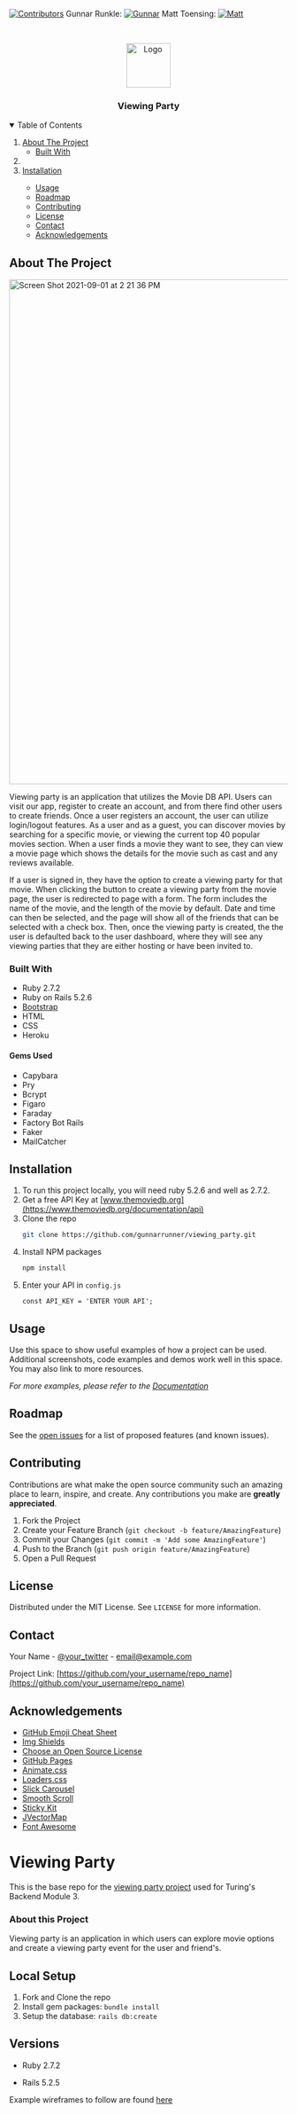 [![Contributors][contributors-shield]][contributors-url]
Gunnar Runkle: [![Gunnar][linkedin-shield]][linkedin-url]
Matt Toensing: [![Matt][linkedin-shield]][linkedin-url1]



<!-- PROJECT LOGO -->
<br />
<p align="center">
  <a href="https://github.com/othneildrew/Best-README-Template">
    <img src="https://user-images.githubusercontent.com/80132364/131535767-3e07fa12-1229-4c48-a37d-01c6cd329627.png" alt="Logo" width="80" height="80">
  </a>


  <h3 align="center">Viewing Party</h3>

<!-- TABLE OF CONTENTS -->
<details open="open">
  <summary>Table of Contents</summary>
  <ol>
    <li>
      <a href="#about-the-project">About The Project</a>
      <ul>
        <li><a href="#built-with">Built With</a></li>
      </ul>
    </li>
    <li>
      <li><a href="#installation">Installation</a></li>
      <ul>
    </li>
    <li><a href="#usage">Usage</a></li>
    <li><a href="#roadmap">Roadmap</a></li>
    <li><a href="#contributing">Contributing</a></li>
    <li><a href="#license">License</a></li>
    <li><a href="#contact">Contact</a></li>
    <li><a href="#acknowledgements">Acknowledgements</a></li>
  </ol>
</details>



<!-- ABOUT THE PROJECT -->
## About The Project

<img width="911" alt="Screen Shot 2021-09-01 at 2 21 36 PM" src="https://user-images.githubusercontent.com/80132364/131747248-db278a4c-0eba-4806-a3b9-c11bbcacccc1.png">


Viewing party is an application that utilizes the Movie DB API. Users can visit our app, register to create an account, and from there find other users to create friends. Once a user registers an account, the user can utilize login/logout features. As a user and as a guest, you can discover movies by searching for a specific movie, or viewing the current top 40 popular movies section. When a user finds a movie they want to see, they can view a movie page which shows the details for the movie such as cast and any reviews available. 

If a user is signed in, they have the option to create a viewing party for that movie. When clicking the button to create a viewing party from the movie page, the user is redirected to page with a form. The form includes the name of the movie, and the length of the movie by default. Date and time can then be selected, and the page will show all of the friends that can be selected with a check box. Then, once the viewing party is created, the the user is defaulted back to the user dashboard, where they will see any viewing parties that they are either hosting or have been invited to. 

### Built With

* Ruby 2.7.2
* Ruby on Rails 5.2.6
* [Bootstrap](https://getbootstrap.com)
* HTML
* CSS
* Heroku

#### Gems Used

* Capybara
* Pry
* Bcrypt
* Figaro
* Faraday
* Factory Bot Rails
* Faker
* MailCatcher


## Installation

1. To run this project locally, you will need ruby 5.2.6 and well as 2.7.2.
2. Get a free API Key at [www.themoviedb.org](https://www.themoviedb.org/documentation/api)
3. Clone the repo
   ```sh
   git clone https://github.com/gunnarrunner/viewing_party.git
   ```
4. Install NPM packages
   ```sh
   npm install
   ```
5. Enter your API in `config.js`
   ```JS
   const API_KEY = 'ENTER YOUR API';
   ```

## Usage

Use this space to show useful examples of how a project can be used. Additional screenshots, code examples and demos work well in this space. You may also link to more resources.

_For more examples, please refer to the [Documentation](https://example.com)_



<!-- ROADMAP -->
## Roadmap

See the [open issues](https://github.com/othneildrew/Best-README-Template/issues) for a list of proposed features (and known issues).



<!-- CONTRIBUTING -->
## Contributing

Contributions are what make the open source community such an amazing place to learn, inspire, and create. Any contributions you make are **greatly appreciated**.

1. Fork the Project
2. Create your Feature Branch (`git checkout -b feature/AmazingFeature`)
3. Commit your Changes (`git commit -m 'Add some AmazingFeature'`)
4. Push to the Branch (`git push origin feature/AmazingFeature`)
5. Open a Pull Request



<!-- LICENSE -->
## License

Distributed under the MIT License. See `LICENSE` for more information.



<!-- CONTACT -->
## Contact

Your Name - [@your_twitter](https://twitter.com/your_username) - email@example.com

Project Link: [https://github.com/your_username/repo_name](https://github.com/your_username/repo_name)



<!-- ACKNOWLEDGEMENTS -->
## Acknowledgements
* [GitHub Emoji Cheat Sheet](https://www.webpagefx.com/tools/emoji-cheat-sheet)
* [Img Shields](https://shields.io)
* [Choose an Open Source License](https://choosealicense.com)
* [GitHub Pages](https://pages.github.com)
* [Animate.css](https://daneden.github.io/animate.css)
* [Loaders.css](https://connoratherton.com/loaders)
* [Slick Carousel](https://kenwheeler.github.io/slick)
* [Smooth Scroll](https://github.com/cferdinandi/smooth-scroll)
* [Sticky Kit](http://leafo.net/sticky-kit)
* [JVectorMap](http://jvectormap.com)
* [Font Awesome](https://fontawesome.com)





<!-- MARKDOWN LINKS & IMAGES -->
<!-- https://www.markdownguide.org/basic-syntax/#reference-style-links -->
[contributors-shield]: https://img.shields.io/github/contributors/othneildrew/Best-README-Template.svg?style=for-the-badge
[contributors-url]: https://github.com/gunnarrunner/viewing_party/contributors
[linkedin-shield]: https://img.shields.io/badge/-LinkedIn-black.svg?style=for-the-badge&logo=linkedin&colorB=555
[linkedin-url]: https://www.linkedin.com/in/gunnar-runkle/
[linkedin-shield]: https://img.shields.io/badge/-LinkedIn-black.svg?style=for-the-badge&logo=linkedin&colorB=555
[linkedin-url1]: https://www.linkedin.com/in/matt-toensing/
[product-screenshot]: images/screenshot.png





# Viewing Party

This is the base repo for the [viewing party project](https://backend.turing.io/module3/projects/viewing_party) used for Turing's Backend Module 3.

### About this Project

Viewing party is an application in which users can explore movie options and create a viewing party event for the user and friend's.

## Local Setup

1. Fork and Clone the repo
2. Install gem packages: `bundle install`
3. Setup the database: `rails db:create`


## Versions

- Ruby 2.7.2

- Rails 5.2.5

Example wireframes to follow are found [here](https://backend.turing.io/module3/projects/viewing_party/wireframes)

